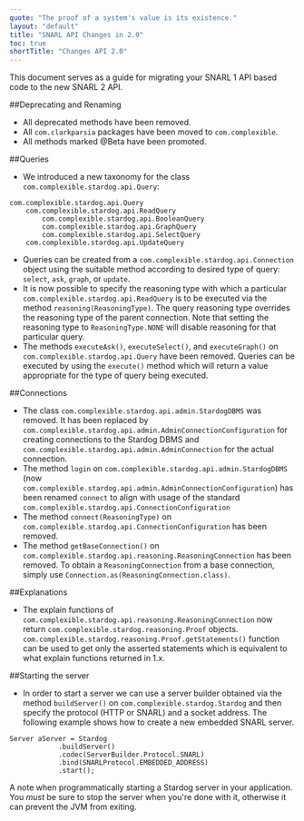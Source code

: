 ```yaml
---
quote: "The proof of a system's value is its existence."
layout: "default"
title: "SNARL API Changes in 2.0"
toc: true
shortTitle: "Changes API 2.0"
---
```


This document serves as a guide for migrating your SNARL 1 API based code to the new SNARL 2 API. 

##Deprecating and Renaming
* All deprecated methods have been removed.
* All `com.clarkparsia` packages have been moved to `com.complexible`.
* All methods marked @Beta have been promoted.

##Queries
* We introduced a new taxonomy for the class `com.complexible.stardog.api.Query`:
```
com.complexible.stardog.api.Query
    com.complexible.stardog.api.ReadQuery
        com.complexible.stardog.api.BooleanQuery
        com.complexible.stardog.api.GraphQuery
        com.complexible.stardog.api.SelectQuery
    com.complexible.stardog.api.UpdateQuery
```
* Queries can be created from a `com.complexible.stardog.api.Connection` object using the suitable method according to desired type of query: `select`, `ask`, `graph`, or `update`.
* It is now possible to specify the reasoning type with which a particular `com.complexible.stardog.api.ReadQuery` is to be executed via the method `reasoning(ReasoningType)`. The query reasoning type overrides the reasoning type of the parent connection. Note that setting the reasoning type to `ReasoningType.NONE` will disable reasoning for that particular query.
* The methods `executeAsk()`, `executeSelect()`, and `executeGraph()` on `com.complexible.stardog.api.Query` have been removed. Queries can be executed by using the `execute()` method which will return a value appropriate for the type of query being executed.

##Connections
* The class `com.complexible.stardog.api.admin.StardogDBMS` was removed.  It has been replaced by `com.complexible.stardog.api.admin.AdminConnectionConfiguration` for creating connections to the Stardog DBMS and `com.complexible.stardog.api.admin.AdminConnection` for the actual connection.
* The method `login` on `com.complexible.stardog.api.admin.StardogDBMS` (now `com.complexible.stardog.api.admin.AdminConnectionConfiguration`) has been renamed `connect` to align with usage of the standard `com.complexible.stardog.api.ConnectionConfiguration`
* The method `connect(ReasoningType)` on `com.complexible.stardog.api.ConnectionConfiguration` has been removed.
* The method `getBaseConnection()` on `com.complexible.stardog.api.reasoning.ReasoningConnection` has been removed.  To obtain a `ReasoningConnection` from a base connection, simply use `Connection.as(ReasoningConnection.class)`.

##Explanations
* The explain functions of `com.complexible.stardog.api.reasoning.ReasoningConnection` now return  `com.complexible.stardog.reasoning.Proof` objects. `com.complexible.stardog.reasoning.Proof.getStatements()` function can be used to get only the asserted statements which is equivalent to what explain functions returned in 1.x.

##Starting the server
* In order to start a server we can use a server builder obtained via the method `buildServer()` on `com.complexible.stardog.Stardog` and then specify the protocol (HTTP or SNARL) and a socket address. The following example shows how to create a new embedded SNARL server.
```
Server aServer = Stardog
            .buildServer()
            .codec(ServerBuilder.Protocol.SNARL)
            .bind(SNARLProtocol.EMBEDDED_ADDRESS)
            .start();
```

A note when programmatically starting a Stardog server in your application.  You *must* be sure to stop the server when you're done with it, otherwise it can prevent the JVM from exiting.